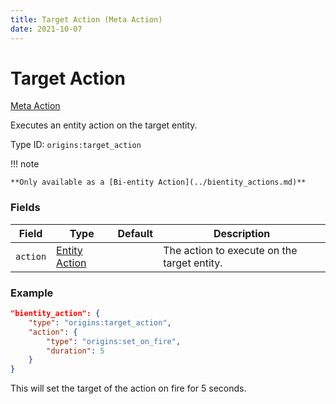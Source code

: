 ```yaml
---
title: Target Action (Meta Action)
date: 2021-10-07
---
```

# Target Action

[Meta Action](../meta_actions.md)

Executes an entity action on the target entity.

Type ID: `origins:target_action`

!!! note

    **Only available as a [Bi-entity Action](../bientity_actions.md)**

### Fields

Field  | Type | Default | Description
-------|------|---------|-------------
`action` | [Entity Action](../entity_actions.md) | | The action to execute on the target entity.

### Example

```json
"bientity_action": {
    "type": "origins:target_action",
    "action": {
        "type": "origins:set_on_fire",
        "duration": 5
    }
}
```

This will set the target of the action on fire for 5 seconds.
